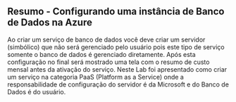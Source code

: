 ## Resumo - Configurando uma instância de Banco de Dados na Azure
Ao criar um serviço de banco de dados você deve criar um servidor (simbólico) que não será gerenciado pelo usuário pois este tipo de serviço somente o banco de dados é gerenciado diretamente. Após esta configuração no final será mostrado uma tela com o resumo de custo mensal antes da ativação do serviço.
Neste Lab foi apresentado como criar um serviço na categoria PaaS (Platform as a Service) onde a responsabilidade de configuração do servidor é da Microsoft e do Banco de Dados é do usuário. 
